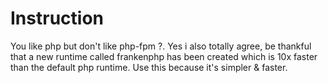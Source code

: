 # Instruction
You like php but don't like php-fpm ?. Yes i also totally agree, be thankful that a new runtime called frankenphp has been created which is 10x faster than the default php runtime. Use this because it's simpler & faster.
